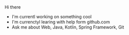 Hi there
- I'm currentl working on something cool
- I'm currenctyl learing with help form github.com
- Ask me about Web, Java, Kotlin, Spring Framework, Git
